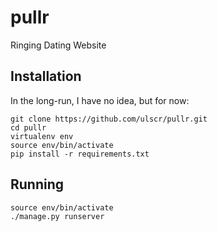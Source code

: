 # pullr
Ringing Dating Website

## Installation
In the long-run, I have no idea, but for now:
```shell
git clone https://github.com/ulscr/pullr.git
cd pullr
virtualenv env
source env/bin/activate
pip install -r requirements.txt
```

## Running
```shell
source env/bin/activate
./manage.py runserver
```



